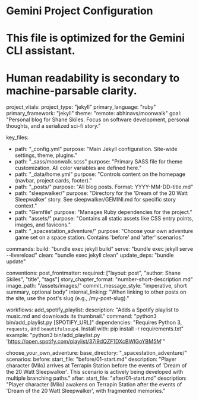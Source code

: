 # Gemini Project Configuration
# This file is optimized for the Gemini CLI assistant.
# Human readability is secondary to machine-parsable clarity.

project_vitals:
  project_type: "jekyll"
  primary_language: "ruby"
  primary_framework: "jekyll"
  theme: "remote: abhinavs/moonwalk"
  goal: "Personal blog for Shane Skiles. Focus on software development, personal thoughts, and a serialized sci-fi story."

key_files:
  - path: "_config.yml"
    purpose: "Main Jekyll configuration. Site-wide settings, theme, plugins."
  - path: "_sass/moonwalk.scss"
    purpose: "Primary SASS file for theme customization. All color variables are defined here."
  - path: "_data/home.yml"
    purpose: "Controls content on the homepage (navbar, project cards, footer)."
  - path: "_posts/"
    purpose: "All blog posts. Format: YYYY-MM-DD-title.md"
  - path: "sleepwalker/"
    purpose: "Directory for the 'Dream of the 20 Watt Sleepwalker' story. See sleepwalker/GEMINI.md for specific story context."
  - path: "Gemfile"
    purpose: "Manages Ruby dependencies for the project."
  - path: "assets/"
    purpose: "Contains all static assets like CSS entry points, images, and favicons."
  - path: "_spacestation_adventure/"
    purpose: "Choose your own adventure game set on a space station. Contains 'before' and 'after' scenarios."

commands:
  build: "bundle exec jekyll build"
  serve: "bundle exec jekyll serve --livereload"
  clean: "bundle exec jekyll clean"
  update_deps: "bundle update"

conventions:
  post_frontmatter:
    required: ["layout: post", "author: Shane Skiles", "title", "tags"]
  story_chapter_format: "number-short-description.md"
  image_path: "/assets/images/"
  commit_message_style: "imperative, short summary, optional body"
  internal_linking: "When linking to other posts on the site, use the post's slug (e.g., /my-post-slug)."

workflows:
  add_spotify_playlist:
    description: "Adds a Spotify playlist to music.md and downloads its thumbnail."
    command: "python3 bin/add_playlist.py [SPOTIFY_URL]"
    dependencies: "Requires Python 3, `requests`, and `beautifulsoup4`. Install with: pip install -r requirements.txt"
    example: "python3 bin/add_playlist.py 'https://open.spotify.com/playlist/37i9dQZF1DXcBWIGoYBM5M'"

choose_your_own_adventure:
  base_directory: "_spacestation_adventure/"
  scenarios:
    before:
      start_file: "before/01-start.md"
      description: "Player character (Milo) arrives at Terrapin Station before the events of 'Dream of the 20 Watt Sleepwalker'. This scenario is actively being developed with multiple branching paths."
    after:
      start_file: "after/01-start.md"
      description: "Player character (Milo) awakens on Terrapin Station after the events of 'Dream of the 20 Watt Sleepwalker', with fragmented memories."